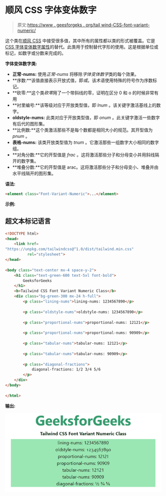 # 顺风 CSS 字体变体数字

> 原文:[https://www . geesforgeks . org/tail wind-CSS-font-variant-numeric/](https://www.geeksforgeeks.org/tailwind-css-font-variant-numeric/)

这个类在[顺风 CSS](https://www.geeksforgeeks.org/css-tailwind-introduction/) 中接受很多值，其中所有的属性都以类的形式被覆盖。它是 [CSS 字体变体数字属性](https://www.geeksforgeeks.org/css-font-variant-numeric-property/)的替代。此类用于控制替代字形的使用。这是根据单位或标记，如数字或分数来完成的。

**字体变体数字类:**

*   **正常-nums:** 使用*正常-nums* 将移除*字体变体数字*类的每个效果。
*   **序数:**该值直接表示开放式值，即*或*。该术语使用特殊的符号作为序数标记。
*   **砍零:**这个类*砍零*用了一个带斜线的零，证明在区分 0 和 o 的时候非常有用
*   **衬里编号:**该等级对应于开放类型值，即 *lnum* 。该关键字激活基线上的数字。
*   **oldstyle-nums:** 此类对应于开放类型值，即 *onum* 。此关键字激活一些数字有后代的图形集。
*   **比例数:**这个类激活那些不是每个数都是相同大小的规范。其开型值为 *pnum* 。
*   **表格-nums:** 该类开放类型值为 *tnum* 。它激活那些一组数字大小相同的数字组。
*   **对角分数:**它的开型值是 *frac* 。这将激活那些分子和分母变小并用斜线隔开的数字集。
*   **堆叠分数:**它的开型值是 arac。这将激活那些分子和分母变小、堆叠并由水平线隔开的图形集。

**语法:**

```html
<element class="Font-Variant-Numeric">...</element>
```

**示例:**

## 超文本标记语言

```html
<!DOCTYPE html> 
<head> 
    <link href=
"https://unpkg.com/tailwindcss@^1.0/dist/tailwind.min.css" 
          rel="stylesheet"> 
</head> 

<body class="text-center mx-4 space-y-2"> 
    <h1 class="text-green-600 text-5xl font-bold">
        GeeksforGeeks
    </h1> 
    <b>Tailwind CSS Font Variant Numeric Class</b> 
    <div class="bg-green-300 mx-24 h-full">
        <p class="lining-nums">lining-nums: 1234567890</p>

        <p class="oldstyle-nums">oldstyle-nums: 1234567890</p>

        <p class="proportional-nums">proportional-nums: 12121</p>

        <p class="proportional-nums">proportional-nums: 90909</p>

        <p class="tabular-nums">tabular-nums: 12121</p>

        <p class="tabular-nums">tabular-nums: 90909</p>

        <p class="diagonal-fractions">
            diagonal-fractions: 1/2 3/4 5/6
        </p>
    </div>
</body> 

</html>
```

**输出:**

![](img/377a9ec5ae472c534afe8ef0aa6c8ce1.png)